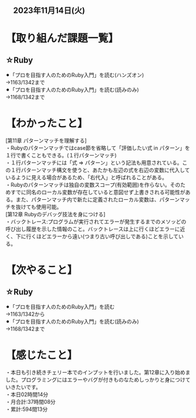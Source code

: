 ## 　2023年11月14日(火)
# 【取り組んだ課題一覧】
## ☆Ruby
⚫︎「プロを目指す人のためのRuby入門」を読む(ハンズオン)<br>
→1163/1342まで<br>
⚫︎「プロを目指す人のためのRuby入門」を読む(読みのみ)<br>
→1168/1342まで<br>
# 【わかったこと】
[第11章 パターンマッチを理解する]<br>
・Rubyのパターンマッチではcase節を省略して「評価したい式 in パターン」を１行で書くこともできる。(１行パターンマッチ)<br>
・１行パターンマッチには「式 => パターン」という記法も用意されている。この１行パターンマッチ構文を使うと、あたかも左辺の式を右辺の変数に代入しているように見える場合があるため、「右代入」と呼ばれることがある。<br>
・Rubyのパターンマッチは独自の変数スコープ(有効範囲)を作らない。そのためすでに同名のローカル変数が存在していると意図せず上書きされる可能性がある。また、パターンマッチ内で新たに定義されたローカル変数は、パターンマッチを抜けても使用可能。<br>
[第12章 Rubyのデバッグ技法を身につける]<br>
・バックトレース:プログラムが実行されてエラーが発生するまでのメソッどの呼び出し履歴を示した情報のこと。バックトレースは上に行くほどエラーに近く、下に行くほどエラーから遠い(つまり古い呼び出しである)ことを示している。<br>
# 【次やること】
## ☆Ruby
⚫︎「プロを目指す人のためのRuby入門」を読む<br>
→1163/1342から<br>
⚫︎「プロを目指す人のためのRuby入門」を読む(読みのみ)<br>
→1168/1342まで<br>
# 【感じたこと】
・本日も引き続きチェリー本でのインプットを行いました。第12章に入り始めました。プログラミングにはエラーやバグが付きものなためしっかりと身につけていきたいです。<br>
・本日02時間14分<br>
・月合計:37時間08分<br>
・累計:594間13分<br>
